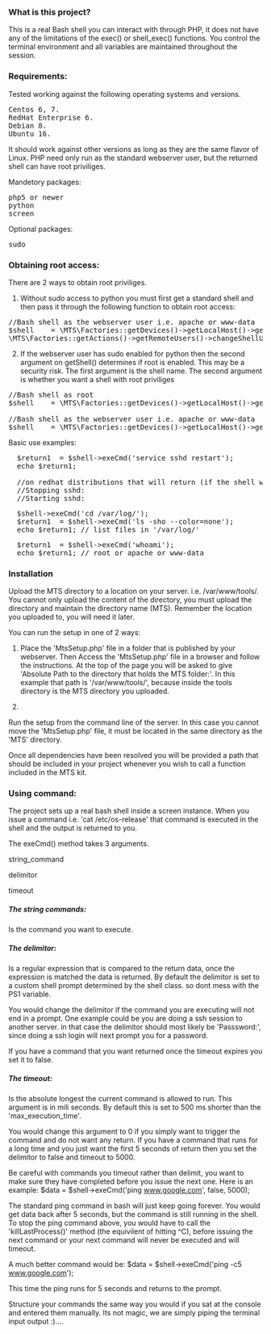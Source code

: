 <h3>What is this project?</h3>

This is a real Bash shell you can interact with through PHP, it does not have any of the limitations of the exec() or shell_exec() functions. You control the terminal environment and all variables are maintained throughout the session.


<h3>Requirements:</h3>
Tested working against the following operating systems and versions.
<pre>
Centos 6, 7.
RedHat Enterprise 6.
Debian 8.
Ubuntu 16.
</pre>

It should work against other versions as long as they are the same flavor of Linux.
PHP need only run as the standard webserver user, but the returned shell can have root priviliges.

Mandetory packages:
<pre>
php5 or newer
python
screen
</pre>

Optional packages:
<pre>
sudo
</pre>

<h3>Obtaining root access:</h3>
There are 2 ways to obtain root priviliges.

1) Without sudo access to python you must first get a standard shell and then pass it through the following function to obtain root access:
<pre>
//Bash shell as the webserver user i.e. apache or www-data
$shell    = \MTS\Factories::getDevices()->getLocalHost()->getShell('bash', false);
\MTS\Factories::getActions()->getRemoteUsers()->changeShellUser($shell, 'root', 'rootPassword');
</pre>

2) If the webserver user has sudo enabled for python then the second argument on getShell() determines if root is enabled. This may be a security risk.
The first argument is the shell name. The second argument is whether you want a shell with root priviliges
<pre>
//Bash shell as root
$shell    = \MTS\Factories::getDevices()->getLocalHost()->getShell('bash', true);

//Bash shell as the webserver user i.e. apache or www-data
$shell    = \MTS\Factories::getDevices()->getLocalHost()->getShell('bash', false); 
</pre>

Basic use examples:

<pre>
  $return1  = $shell->exeCmd('service sshd restart');
  echo $return1;
  
  //on redhat distributions that will return (if the shell was setup as root, as the webserver user would not have priviliges to services):
  //Stopping sshd:                                             [  OK  ]
  //Starting sshd:                                             [  OK  ]
</pre>

<pre>
  $shell->exeCmd('cd /var/log/');
  $return1  = $shell->exeCmd('ls -sho --color=none');
  echo $return1; // list files in '/var/log/'
</pre>

<pre>
  $return1  = $shell->exeCmd('whoami');
  echo $return1; // root or apache or www-data
</pre>

<h3>Installation</h3>

Upload the MTS directory to a location on your server. i.e. /var/www/tools/. 
You cannot only upload the content of the directory, you must upload the directory and maintain the directory name (MTS).
Remember the location you uploaded to, you will need it later.

You can run the setup in one of 2 ways:

1) Place the 'MtsSetup.php' file in a folder that is published by your webserver.
Then Access the 'MtsSetup.php' file in a browser and follow the instructions. 
At the top of the page you will be asked to give 'Absolute Path to the directory that holds the MTS folder:'.
In this example that path is '/var/www/tools/', because inside the tools directory is the MTS directory you uploaded.

2)
Run the setup from the command line of the server.
In this case you cannot move the 'MtsSetup.php' file, it must be located in the same directory as the 'MTS' directory.

Once all dependencies have been resolved you will be provided a path that should be included in your
project whenever you wish to call a function included in the MTS kit.

<h3>Using command:</h3>
The project sets up a real bash shell inside a screen instance. When you issue a command i.e. 'cat /etc/os-release' that command is executed in the shell and the output is returned to you.

The exeCmd() method takes 3 arguments.

string_command

delimitor

timeout

<h5>The string commands:</h5>
Is the command you want to execute.

<h5>The delimitor:</h5>
Is a regular expression that is compared to the return data, once the expression is matched the data is returned.
By default the delimitor is set to a custom shell prompt determined by the shell class. so dont mess with the PS1 variable.

You would change the delimitor if the command you are executing will not end in a prompt. One example could be you are doing a ssh session to another server.
in that case the delimitor should most likely be 'Passsword:', since doing a ssh login will next prompt you for a password.

If you have a command that you want returned once the timeout expires you set it to false.

<h5>The timeout:</h5>
Is the absolute longest the current command is allowed to run. This argument is in mili seconds.
By default this is set to 500 ms shorter than the 'max_execution_time'.

You would change this argument to 0 if you simply want to trigger the command and do not want any return.
If you have a command that runs for a long time and you just want the first 5 seconds of return then you set the delimitor to false and timeout to 5000.

Be careful with commands you timeout rather than delimit, you want to make sure they have completed before you issue the next one.
Here is an example:
$data  = $shell->exeCmd('ping www.google.com', false, 5000);

The standard ping command in bash will just keep going forever. You would get data back after 5 seconds, but the command is still running in the shell.
To stop the ping command above, you would have to call the 'killLastProcess()' method (the equivilent of hitting ^C), before issuing the next command or your next command will
never be executed and will timeout.

A much better command would be:
$data  = $shell->exeCmd('ping -c5 www.google.com');

This time the ping runs for 5 seconds and returns to the prompt.

Structure your commands the same way you would if you sat at the console and entered them manually. Its not magic, we are simply piping the terminal input output :)....